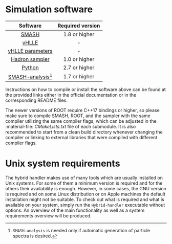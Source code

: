 

# Simulation software

| Software | Required version |
| :------: | :--------------: |
| [SMASH](https://github.com/smash-transport/smash) | 1.8 or higher |
| [vHLLE](https://github.com/yukarpenko/vhlle) | - |
| [vHLLE parameters](https://github.com/yukarpenko/vhlle_params) | - |
| [Hadron sampler](https://github.com/smash-transport/smash-hadron-sampler) | 1.0 or higher |
| [Python](https://www.python.org) | 2.7  or higher |
| [SMASH-analysis](https://github.com/smash-transport/smash-analysis)[^1] | 1.7 or higher |

[^1]: `SMASH-analysis` is needed only if automatic generation of particle spectra is desired.

Instructions on how to compile or install the software above can be found at the provided links either in the official documentation or in the corresponding README files.

The newer versions of ROOT require C++17 bindings or higher, so please make sure to compile SMASH, ROOT, and the sampler with the same compiler utilizing the same compiler flags, which can be adjusted in the :material-file: _CMakeLists.txt_ file of each submodule.
It is also recommended to start from a clean build directory whenever changing the compiler or linking to external libraries that were compiled with different compiler flags.

# Unix system requirements

The hybrid handler makes use of many tools which are usually installed on Unix systems.
For some of them a minimum version is required and for the others their availability is enough.
However, in some cases, the GNU version is required and on some Linux distribution or on Apple machines the default installation might not be suitable.
To check out what is required and what is available on your system, simply run the `Hybrid-handler` executable without options: An overview of the main functionality as well as a system requirements overview will be produced.
